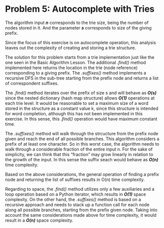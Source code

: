 # Problem 5: Autocomplete with Tries

The algorithm input _**n**_ corresponds to the trie size, being the number of nodes stored in it. And the parameter _**s**_ corresponds to size of the giving prefix.

Since the focus of this exercise is on autocomplete operation, this analysis leaves out the complexity of creating and storing a trie structure. 

The solution for this problem starts from a trie implementation just like the one seen in the Basic Algorithm Lesson. The additional _.find()_ method implemented here returns the location in the trie (node reference) corresponding to a giving prefix. The _.suffixes()_ method implements a recursive DFS in the sub-tree starting from the prefix node and returns a list of correspondent suffixes. 

The _.find()_ method iterates over the prefix of size s and will behave as _**O(s)**_ since the nested dictionary (hash map structure) allows _**O(1)**_ operations at each trie level. It would be reasonable to set a maximum size of a word stored in the structure as a constant value k, since this structure is intended for word completion, although this has not been implemented in this exercise. In this sense, this _.find()_ operation would have maximum constant time.

The _.suffixes()_ method will walk through the strcucture from the prefix node given and reach the end of all possible branches. This algorithm considers a prefix of at least one character. So in this worst case, the algorithm needs to walk through a considerable fraction of the entire input n. For the sake of simplicity, we can think that this “fraction” may grow linearly in relation to the growth of the input. In this sense the suffix seach would behave as _**O(n)**_ time complexity. 

Based on the above considerations, the general operation of finding a prefix node and returning the list of suffixes results in O(n) time complexity.

Regarding to space, the _.find()_ method utilizes only a few auxiliaries and a loop operation based on a Python iterator, which results in _**O(1)**_ space complexity. On the other hand, the _.suffixes()_ method is based on a recursive approach and needs to stack up a function call for each node along all possible branches, starting from the prefix given node. Taking into account the same considerations made above for time complexity, it would result in a _**O(n)**_ space complexity. 
